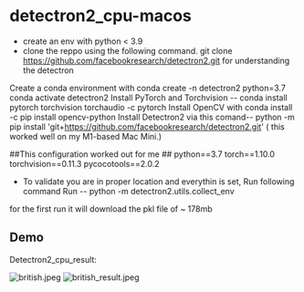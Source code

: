 # detectron2_cpu-macos
- create an env with python < 3.9
- clone the reppo using the following command.
  git clone https://github.com/facebookresearch/detectron2.git
  for understanding the detectron 
  
  
Create a conda environment with conda create -n detectron2 python=3.7
conda activate detectron2
Install PyTorch and Torchvision --  conda install pytorch torchvision torchaudio -c pytorch
Install OpenCV with conda install -c pip install opencv-python
Install Detectron2 via this comand-- python -m pip install 'git+https://github.com/facebookresearch/detectron2.git' ( this worked well on my M1-based Mac Mini.)
  
  
  

 ##This configuration worked out for me ##
  python==3.7
  torch==1.10.0
  torchvision==0.11.3
  pycocotools==2.0.2

  
  - To validate you are in proper location and everythin is set, Run following command
   Run --  python -m detectron2.utils.collect_env

  for the first run it will download the pkl file of ~ 178mb
  
  ## Demo
  Detectron2_cpu_result:

![british.jpeg](https://github.com/wangermeng2021/ScaledYOLOv4-tensorflow2/blob/main/images/pothole_p5_detection_3.png)
![british_result.jpeg](https://github.com/wangermeng2021/ScaledYOLOv4-tensorflow2/blob/main/images/chess_p5_detection.png)


